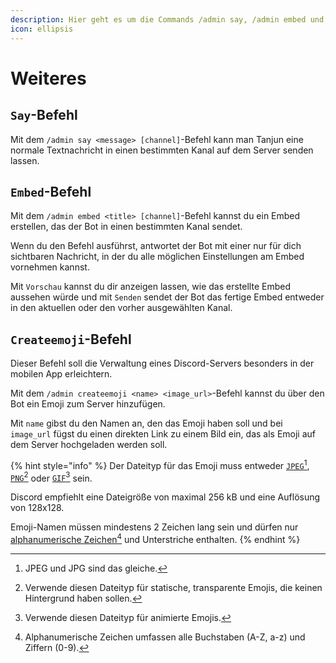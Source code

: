```yaml
---
description: Hier geht es um die Commands /admin say, /admin embed und /admin createemoji.
icon: ellipsis
---
```


# Weiteres

## `Say`-Befehl

Mit dem `/admin say <message> [channel]`-Befehl kann man Tanjun eine normale Textnachricht in einen bestimmten Kanal auf dem Server senden lassen.

## `Embed`-Befehl

Mit dem `/admin embed <title> [channel]`-Befehl kannst du ein Embed erstellen, das der Bot in einen bestimmten Kanal sendet.

Wenn du den Befehl ausführst, antwortet der Bot mit einer nur für dich sichtbaren Nachricht, in der du alle möglichen Einstellungen am Embed vornehmen kannst.

Mit `Vorschau` kannst du dir anzeigen lassen, wie das erstellte Embed aussehen würde und mit `Senden` sendet der Bot das fertige Embed entweder in den aktuellen oder den vorher ausgewählten Kanal.

## `Createemoji`-Befehl

Dieser Befehl soll die Verwaltung eines Discord-Servers besonders in der mobilen App erleichtern.

Mit dem `/admin createemoji <name> <image_url>`-Befehl kannst du über den Bot ein Emoji zum Server hinzufügen.

Mit `name` gibst du den Namen an, den das Emoji haben soll und bei `image_url` fügst du einen direkten Link zu einem Bild ein, das als Emoji auf dem Server hochgeladen werden soll.

{% hint style="info" %}
Der Dateityp für das Emoji muss entweder [`JPEG`](#user-content-fn-1)[^1], [`PNG`](#user-content-fn-2)[^2] oder [`GIF`](#user-content-fn-3)[^3] sein.

Discord empfiehlt eine Dateigröße von maximal 256 kB und eine Auflösung von 128x128.

Emoji-Namen müssen mindestens 2 Zeichen lang sein und dürfen nur [alphanumerische Zeichen](#user-content-fn-4)[^4] und Unterstriche enthalten.
{% endhint %}

[^1]: JPEG und JPG sind das gleiche.

[^2]: Verwende diesen Dateityp für statische, transparente Emojis, die keinen Hintergrund haben sollen.

[^3]: Verwende diesen Dateityp für animierte Emojis.

[^4]: Alphanumerische Zeichen umfassen alle Buchstaben (A-Z, a-z) und Ziffern (0-9).
